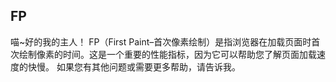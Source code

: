 ## FP
喵~好的我的主人！
FP（First Paint–首次像素绘制）是指浏览器在加载页面时首次绘制像素的时间。这是一个重要的性能指标，因为它可以帮助您了解页面加载速度的快慢。
如果您有其他问题或需要更多帮助，请告诉我。